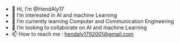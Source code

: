- 👋 Hi, I’m @HendAly17
- 👀 I’m interested in AI and machine Learning
- 🌱 I’m currently learning Computer and Communication Engineering
- 💞️ I’m looking to collaborate on AI and machine Learning
- 📫 How to reach me : hendaly1792001@gmail.com

<!---
HendAly17/HendAly17 is a ✨ special ✨ repository because its `README.md` (this file) appears on your GitHub profile.
You can click the Preview link to take a look at your changes.
--->

